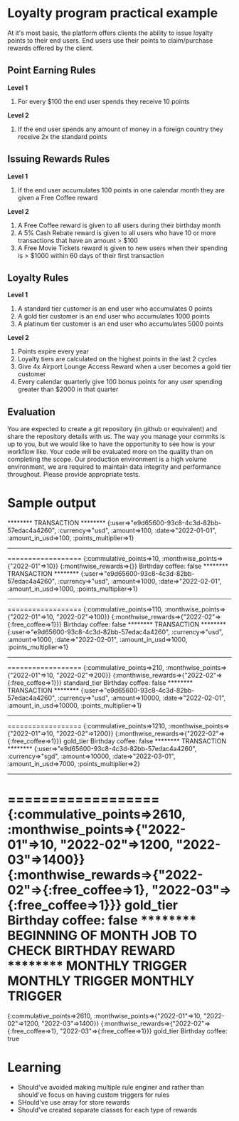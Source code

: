 # Loyalty program practical example

At it's most basic, the platform offers clients the ability to issue loyalty points to their end users.
End users use their points to claim/purchase rewards offered by the client.

## Point Earning Rules

**Level 1**

1. For every $100 the end user spends they receive 10 points

**Level 2**

1. If the end user spends any amount of money in a foreign country they receive 2x the standard points

## Issuing Rewards Rules

**Level 1**

1. If the end user accumulates 100 points in one calendar month they are given a Free Coffee reward

**Level 2**

1. A Free Coffee reward is given to all users during their birthday month
2. A 5% Cash Rebate reward is given to all users who have 10 or more transactions that have an amount > $100
3. A Free Movie Tickets reward is given to new users when their spending is > $1000 within 60 days of their first transaction

## Loyalty Rules

**Level 1**

1. A standard tier customer is an end user who accumulates 0 points
2. A gold tier customer is an end user who accumulates 1000 points
3. A platinum tier customer is an end user who accumulates 5000 points

**Level 2**

1. Points expire every year
2. Loyalty tiers are calculated on the highest points in the last 2 cycles
2. Give 4x Airport Lounge Access Reward when a user becomes a gold tier customer
3. Every calendar quarterly give 100 bonus points for any user spending greater than $2000 in that quarter

## Evaluation

You are expected to create a git repository (in github or equivalent) and share the repository details with us.
The way you manage your commits is up to you, but we would like to have the opportunity to see how is
your workflow like.
Your code will be evaluated more on the quality than on completing the scope.
Our production environment is a high volume environment, we are required to maintain data integrity and performance throughout.
Please provide appropriate tests.

# Sample output

******** TRANSACTION ********
{:user=>"e9d65600-93c8-4c3d-82bb-57edac4a4260", :currency=>"usd", :amount=>100, :date=>"2022-01-01", :amount_in_usd=>100, :points_multiplier=>1}
********
==================
{:commulative_points=>10, :monthwise_points=>{"2022-01"=>10}}
{:monthwise_rewards=>{}}
Birthday coffee: false
******** TRANSACTION ********
{:user=>"e9d65600-93c8-4c3d-82bb-57edac4a4260", :currency=>"usd", :amount=>1000, :date=>"2022-02-01", :amount_in_usd=>1000, :points_multiplier=>1}
********
==================
{:commulative_points=>110, :monthwise_points=>{"2022-01"=>10, "2022-02"=>100}}
{:monthwise_rewards=>{"2022-02"=>{:free_coffee=>1}}}
Birthday coffee: false
******** TRANSACTION ********
{:user=>"e9d65600-93c8-4c3d-82bb-57edac4a4260", :currency=>"usd", :amount=>1000, :date=>"2022-02-01", :amount_in_usd=>1000, :points_multiplier=>1}
********
==================
{:commulative_points=>210, :monthwise_points=>{"2022-01"=>10, "2022-02"=>200}}
{:monthwise_rewards=>{"2022-02"=>{:free_coffee=>1}}}
standard_tier
Birthday coffee: false
******** TRANSACTION ********
{:user=>"e9d65600-93c8-4c3d-82bb-57edac4a4260", :currency=>"usd", :amount=>10000, :date=>"2022-02-01", :amount_in_usd=>10000, :points_multiplier=>1}
********
==================
{:commulative_points=>1210, :monthwise_points=>{"2022-01"=>10, "2022-02"=>1200}}
{:monthwise_rewards=>{"2022-02"=>{:free_coffee=>1}}}
gold_tier
Birthday coffee: false
******** TRANSACTION ********
{:user=>"e9d65600-93c8-4c3d-82bb-57edac4a4260", :currency=>"sgd", :amount=>10000, :date=>"2022-03-01", :amount_in_usd=>7000, :points_multiplier=>2}
********
==================
{:commulative_points=>2610, :monthwise_points=>{"2022-01"=>10, "2022-02"=>1200, "2022-03"=>1400}}
{:monthwise_rewards=>{"2022-02"=>{:free_coffee=>1}, "2022-03"=>{:free_coffee=>1}}}
gold_tier
Birthday coffee: false
******** BEGINNING OF MONTH JOB TO CHECK BIRTHDAY REWARD ********
MONTHLY TRIGGER
MONTHLY TRIGGER
MONTHLY TRIGGER
==================
{:commulative_points=>2610, :monthwise_points=>{"2022-01"=>10, "2022-02"=>1200, "2022-03"=>1400}}
{:monthwise_rewards=>{"2022-02"=>{:free_coffee=>1}, "2022-03"=>{:free_coffee=>1}}}
gold_tier
Birthday coffee: true


# Learning

* Should've avoided making multiple rule enginer and rather than should've focus on having custom triggers for rules
* SHould've use array for store rewards
* Should've created separate classes for each type of rewards